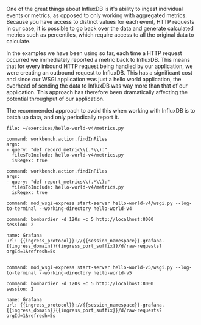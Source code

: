 One of the great things about InfluxDB is it's ability to ingest individual events or metrics, as opposed to only working with aggregated metrics. Because you have access to distinct values for each event, HTTP requests in our case, it is possible to go back over the data and generate calculated metrics such as percentiles, which require access to all the original data to calculate.

In the examples we have been using so far, each time a HTTP request occurred we immediately reported a metric back to InfluxDB. This means that for every inbound HTTP request being handled by our application, we were creating an outbound request to InfluxDB. This has a significant cost and since our WSGI application was just a hello world application, the overhead of sending the data to InfluxDB was way more than that of our application. This approach has therefore been dramatically affecting the potential throughput of our application.

The recommended approach to avoid this when working with InfluxDB is to batch up data, and only periodically report it.

```editor:open-file
file: ~/exercises/hello-world-v4/metrics.py
```

```editor:execute-command
command: workbench.action.findInFiles
args:
- query: "def record_metric\\(.*\\):"
  filesToInclude: hello-world-v4/metrics.py
  isRegex: true
```

```editor:execute-command
command: workbench.action.findInFiles
args:
- query: "def report_metrics\\(.*\\):"
  filesToInclude: hello-world-v4/metrics.py
  isRegex: true
```

```terminal:execute
command: mod_wsgi-express start-server hello-world-v4/wsgi.py --log-to-terminal --working-directory hello-world-v4
```

```terminal:execute
command: bombardier -d 120s -c 5 http://localhost:8000
session: 2
```

```dashboard:reload-dashboard
name: Grafana
url: {{ingress_protocol}}://{{session_namespace}}-grafana.{{ingress_domain}}{{ingress_port_suffix}}/d/raw-requests?orgId=1&refresh=5s
```

```terminal:interrupt-all
```

```terminal:execute
command: mod_wsgi-express start-server hello-world-v5/wsgi.py --log-to-terminal --working-directory hello-world-v5
```

```terminal:execute
command: bombardier -d 120s -c 5 http://localhost:8000
session: 2
```

```dashboard:reload-dashboard
name: Grafana
url: {{ingress_protocol}}://{{session_namespace}}-grafana.{{ingress_domain}}{{ingress_port_suffix}}/d/raw-requests?orgId=1&refresh=5s
```

```terminal:interrupt-all
```
